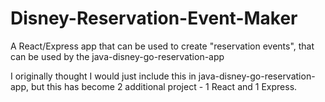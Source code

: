 # Disney-Reservation-Event-Maker
A React/Express app that can be used to create "reservation events", that can be used by the java-disney-go-reservation-app

I originally thought I would just include this in java-disney-go-reservation-app, but this has become 2 additional project - 1 React and 1 Express. 